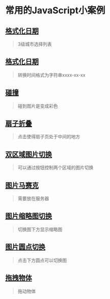 # 常用的JavaScript小案例

## [格式化日期](https://github.com/shenshuai89/usuallyDemo/tree/master/city)
> 3级城市选择列表

## [格式化日期](https://github.com/shenshuai89/usuallyDemo/tree/master/格式化日期)
> 转换时间格式为字符串xxxx-xx-xx

## [碰撞](https://github.com/shenshuai89/usuallyDemo/tree/master/碰撞)
> 碰到图片是变成彩色

## [扇子折叠](https://github.com/shenshuai89/usuallyDemo/tree/master/扇子折叠)
> 点击使得扇子页处于中间的地方

## [双区域图片切换](https://github.com/shenshuai89/usuallyDemo/tree/master/双区域图片切换)
> 可以通过按钮控制两个区域的图片切换

## [图片马赛克](https://github.com/shenshuai89/usuallyDemo/tree/master/图片马赛克)
> 需要放在服务器

## [图片缩略图切换](https://github.com/shenshuai89/usuallyDemo/tree/master/图片缩略图切换)
> 切换图下方显示缩略图

## [图片圆点切换](https://github.com/shenshuai89/usuallyDemo/tree/master/图片圆点切换)
> 点击下方圆点可以切换图

## [拖拽物体](https://github.com/shenshuai89/usuallyDemo/tree/master/拖拽物体)
> 拖动物体


